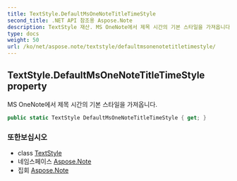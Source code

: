 ```yaml
---
title: TextStyle.DefaultMsOneNoteTitleTimeStyle
second_title: .NET API 참조용 Aspose.Note
description: TextStyle 재산. MS OneNote에서 제목 시간의 기본 스타일을 가져옵니다.
type: docs
weight: 50
url: /ko/net/aspose.note/textstyle/defaultmsonenotetitletimestyle/
---
```

## TextStyle.DefaultMsOneNoteTitleTimeStyle property

MS OneNote에서 제목 시간의 기본 스타일을 가져옵니다.

```csharp
public static TextStyle DefaultMsOneNoteTitleTimeStyle { get; }
```

### 또한보십시오

* class [TextStyle](../)
* 네임스페이스 [Aspose.Note](../../textstyle/)
* 집회 [Aspose.Note](../../../)


